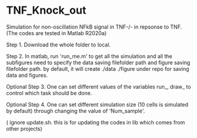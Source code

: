 # TNF_Knock_out
Simulation for non-oscillation NFkB signal in TNF-/- in repsonse to TNF.
(The codes are tested in Matlab R2020a)

Step 1. Download the whole folder to local.

Step 2. In matlab, run 'run_me.m' to get all the simulation and all the subfigures need to specify the data saving filefolder path and figure saving filefolder path. by default, it will create ./data ./figure under repo for saving data and figures.

Optional Step 3. One can set different values of the variables run_, draw_ to control which task should be done.

Optional Step 4. One can set different simulation size (10 cells is simulated by default) through changing the value of 'Num_sample'.

( ignore update.sh. this is for updating the codes in lib which comes from other projects)
